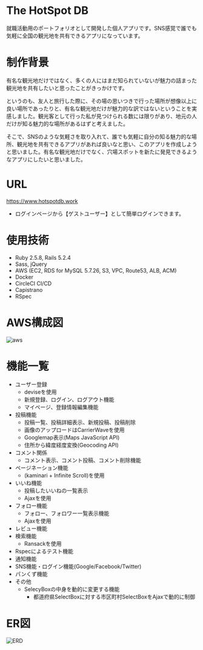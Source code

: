 # The HotSpot DB
就職活動用のポートフォリオとして開発した個人アプリです。SNS感覚で誰でも気軽に全国の観光地を共有できるアプリになっています。

# 制作背景
有名な観光地だけではなく、多くの人にはまだ知られていないが魅力の詰まった観光地を共有したいと思ったことがきっかけです。

というのも、友人と旅行した際に、その場の思いつきで行った場所が想像以上に良い場所であったりと、有名な観光地だけが魅力的な訳ではないということを実感しました。観光客として行った私が見つけられる数には限りがあり、地元の人だけが知る魅力的な場所があるはずと考えました。

そこで、SNSのような気軽さを取り入れて、誰でも気軽に自分の知る魅力的な場所、観光地を共有できるアプリがあれば良いなと思い、このアプリを作成しようと思いました。有名な観光地だけでなく、穴場スポットを新たに発見できるようなアプリにしたいと思いました。


# URL 
https://www.hotspotdb.work
* ログインページから【ゲストユーザー】として簡単ログインできます。

# 使用技術
* Ruby 2.5.8, Rails 5.2.4
* Sass, jQuery
* AWS (EC2, RDS for MySQL 5.7.26, S3, VPC, Route53, ALB, ACM)
* Docker
* CircleCI CI/CD
* Capistrano
* RSpec

# AWS構成図
![aws](https://user-images.githubusercontent.com/61926786/101277386-8273a980-37f7-11eb-8d46-5ef872f24d02.png)

# 機能一覧
* ユーザー登録
  * deviseを使用
  * 新規登録、ログイン、ログアウト機能
  * マイページ、登録情報編集機能
* 投稿機能
  * 投稿一覧、投稿詳細表示、新規投稿、投稿削除
  * 画像のアップロードはCarrierWaveを使用
  * Googlemap表示(Maps JavaScript API)
  * 住所から緯度経度変換(Geocoding API)
* コメント関係
  * コメント表示、コメント投稿、コメント削除機能
* ページネーション機能
  * (kaminari + Infinite Scroll)を使用
* いいね機能
  * 投稿したいいねの一覧表示
  * Ajaxを使用
* フォロー機能
  * フォロー、フォロワー一覧表示機能
  * Ajaxを使用
* レビュー機能
* 検索機能
  * Ransackを使用
* Rspecによるテスト機能
* 通知機能
* SNS機能・ログイン機能(Google/Facebook/Twitter)
* パンくず機能
* その他
  * SelecyBoxの中身を動的に変更する機能
    * 都道府県SelectBoxに対する市区町村SelectBoxをAjaxで動的に制御

# ER図
![ERD](https://user-images.githubusercontent.com/61926786/101979484-cc014000-3ca0-11eb-95cf-6e463f19b143.png)
